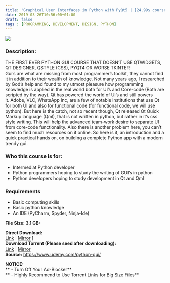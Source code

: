 ```yaml
---
title: 'Graphical User Interfaces in Python with PyQt5 | [24.99$ course for free ]'
date: 2019-03-26T10:56:00+01:00
draft: false
tags : [PROGRAMMING, DEVELOPMENT, DESIGN, PYTHON]
---
```


[![](https://3.bp.blogspot.com/-wgnyaMqe_lE/XJn1APQd6tI/AAAAAAAABCg/b55a8uzRMU8TnPy6vORl8h6DQUvzcm8kgCLcBGAs/s640/Graphical-User-Interfaces-in-Python-with-PyQt5.jpg)](https://3.bp.blogspot.com/-wgnyaMqe_lE/XJn1APQd6tI/AAAAAAAABCg/b55a8uzRMU8TnPy6vORl8h6DQUvzcm8kgCLcBGAs/s1600/Graphical-User-Interfaces-in-Python-with-PyQt5.jpg)

  

### Description:

THE FIRST EVER PYTHON GUI COURSE THAT DOESN’T USE QTWIDGETS, QT DESIGNER, QSTYLE (CSS), PYQT4 OR WORSE TKINTER  
Gui’s are what are missing from most programmer’s toolkit, they cannot find it in addition to their wealth of knowledge. Not many years ago, I researched by God’s help and found to my utmost pleasure how programming knowledge is applied in the real world both for UI’s and Core-code (Both are scripted by the way). Qt has powered the world of UI’s and still powers it. Adobe, VLC, WhatsApp Inc, are a few of notable institutions that use Qt for both UI and also for functional code (for functional code, we will use python). But here is the catch, not so recent though, Qt released Qt Quick Markup language (Qml), that is not written in python, but rather in it’s css style writing. This will help the advanced team-work desire to separate UI from core-code functionality. Also there is another problem here, you can’t seem to find much resources on it online. So here is it, an introduction and a quick practical hands on, on building a complete Python app with a modern trendy gui.  

### Who this course is for:

*   Intermediat Python developer
*   Python programmers hoping to study the writing of GUI’s in python
*   Python developers hoping to study development in Qt and Qml

### Requirements

*   Basic computing skills
*   Basic python knowledge
*   An IDE (PyCharm, Spyder, Ninja-Ide)

**File Size: 3.1 GB:**  

**Direct Download:**  
[Link](https://oko.sh/GraphicalUserlink1) | [Mirror](https://oko.sh/GraphicalUserlink2) \[  
**Download Torrent (Please seed after downloading):**  
[Link](https://oko.sh/GraphicalUsertorrent1) | [Mirror](https://oko.sh/GraphicalUserlink2)  
**Source:** https://www.udemy.com/python-gui/

**NOTICE:**  
** - Turn Off Your Ad-Blocker**  
** - Highly Recommend to Use Torrent Links for Big Size Files**